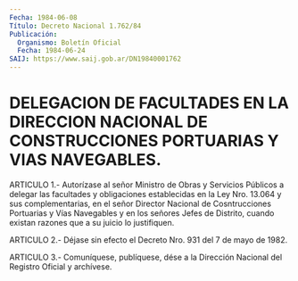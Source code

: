 ```yaml
---
Fecha: 1984-06-08
Título: Decreto Nacional 1.762/84
Publicación:
  Organismo: Boletín Oficial
  Fecha: 1984-06-24
SAIJ: https://www.saij.gob.ar/DN19840001762
---
```

# DELEGACION DE FACULTADES EN LA DIRECCION NACIONAL DE CONSTRUCCIONES PORTUARIAS Y VIAS NAVEGABLES.

<a id="1"></a>
ARTICULO  1.-  Autorízase  al  señor  Ministro de Obras y Servicios Públicos  a delegar las facultades y obligaciones  establecidas  en la Ley Nro.  13.064  y  sus  complementarias,  en el señor Director Nacional de Cosntrucciones Portuarias y Vías Navegables  y  en  los señores  Jefes  de Distrito, cuando existan razones que a su juicio lo justifiquen.

<a id="2"></a>
ARTICULO  2.-  Déjase  sin efecto el Decreto Nro. 931 del 7 de mayo de 1982.

<a id="3"></a>
ARTICULO  3.- Comuníquese, publíquese, dése a la Dirección Nacional del Registro Oficial y archívese.